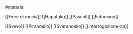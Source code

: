 #materia 

[[Fiore di roccia]]
[[Hapatuko]]
[[Pascoli]]
[[Futurismo]]

[[Svevo]]
[[Pirandello]]
[[Sverandello]]
[[interrogazione-ita]]